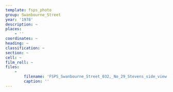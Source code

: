 ```yaml
---
template: fsps_photo
group: Swanbourne_Street
year: '1978'
description: ~
places:
    - ''
coordinates: ~
heading: ~
classification: ~
section: ~
cell: ~
film_roll: ~
files:
    -
        filename: 'FSPS_Swanbourne_Street_032,_No_29_Stevens_side_view,_10-3-B,_1978.png'
        caption: ''
---
```

